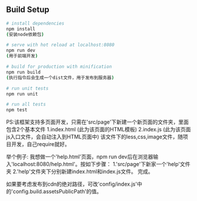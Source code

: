 ## Build Setup

``` bash
# install dependencies 
npm install
(安装node依赖包)

# serve with hot reload at localhost:8080 
npm run dev
(用于前端开发)

# build for production with minification
npm run build
(执行指令后会生成一个dist文件，用于发布到服务器)

# run unit tests
npm run unit

# run all tests
npm test
```

PS:该框架支持多页面开发，只需在'src/page'下新建一个新页面的文件夹，里面包含2个基本文件
1.index.html (此为该页面的HTML模板)
2.index.js (此为该页面js入口文件，会自动注入到HTML页面中)
该文件下的less,css,image文件，随项目开发，自己require就好。

举个例子:
我想做一个'help.html'页面，npm run dev后在浏览器输入'localhost:8080/help.html'。按如下步骤：
1.'src/page'下新家一个'help'文件夹
2.'help'文件夹下分别新建index.html和index.js文件。
完成。

如果要考虑发布到cdn的绝对路径，可改'config/index.js'中的'config.build.assetsPublicPath'的值。